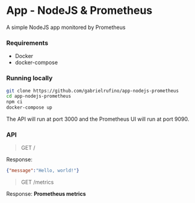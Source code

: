# App - NodeJS & Prometheus

A simple NodeJS app monitored by Prometheus

### Requirements

* Docker
* docker-compose

### Running locally

```bash
git clone https://github.com/gabrielrufino/app-nodejs-prometheus
cd app-nodejs-prometheus
npm ci
docker-compose up
```

The API will run at port 3000 and the Prometheus UI will run at port 9090.

### API

> GET /

Response:
```json
{"message":"Hello, world!"}
```

> GET /metrics

Response: **Prometheus metrics**
